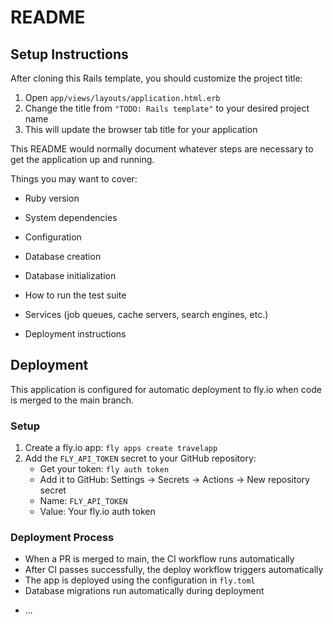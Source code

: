 # README

## Setup Instructions

After cloning this Rails template, you should customize the project title:

1. Open `app/views/layouts/application.html.erb`
2. Change the title from `"TODO: Rails template"` to your desired project name
3. This will update the browser tab title for your application

This README would normally document whatever steps are necessary to get the
application up and running.

Things you may want to cover:

* Ruby version

* System dependencies

* Configuration

* Database creation

* Database initialization

* How to run the test suite

* Services (job queues, cache servers, search engines, etc.)

* Deployment instructions

## Deployment

This application is configured for automatic deployment to fly.io when code is merged to the main branch.

### Setup

1. Create a fly.io app: `fly apps create travelapp`
2. Add the `FLY_API_TOKEN` secret to your GitHub repository:
   - Get your token: `fly auth token`
   - Add it to GitHub: Settings → Secrets → Actions → New repository secret
   - Name: `FLY_API_TOKEN`
   - Value: Your fly.io auth token

### Deployment Process

- When a PR is merged to main, the CI workflow runs automatically
- After CI passes successfully, the deploy workflow triggers automatically
- The app is deployed using the configuration in `fly.toml`
- Database migrations run automatically during deployment

* ...
